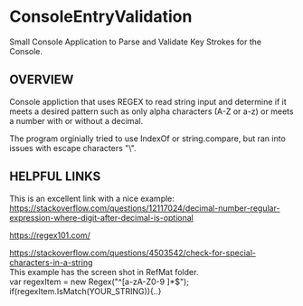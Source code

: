 # ConsoleEntryValidation
Small Console Application to Parse and Validate Key Strokes for the Console.  
  
## OVERVIEW  
Console appliction that uses REGEX to read string input and determine if it meets a desired pattern such as only alpha characters (A-Z or a-z) or meets a number with or without a decimal.  
  
The program orginially tried to use IndexOf or string.compare, but ran into issues with escape characters "\\".  
  
## HELPFUL LINKS  
This is an excellent link with a nice example:  
https://stackoverflow.com/questions/12117024/decimal-number-regular-expression-where-digit-after-decimal-is-optional  
  
https://regex101.com/  
  
https://stackoverflow.com/questions/4503542/check-for-special-characters-in-a-string  
This example has the screen shot in RefMat folder.  
var regexItem = new Regex("^[a-zA-Z0-9 ]*$");  
if(regexItem.IsMatch(YOUR_STRING)){..}  
